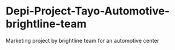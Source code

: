 # Depi-Project-Tayo-Automotive-brightline-team
Marketing project by brightline team for an automotive center 

